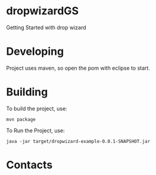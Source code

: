 # dropwizardGS
Getting Started with drop wizard


# Developing

Project uses maven, so open the pom with eclipse to start.

# Building

To build the project, use: 

    mvn package


To Run the Project, use:

    java -jar target/dropwizard-example-0.0.1-SNAPSHOT.jar 


# Contacts
